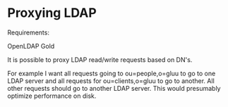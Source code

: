 # Proxying LDAP

Requirements:

OpenLDAP Gold

It is possible to proxy LDAP read/write requests based on DN's.

For example I want all requests going to ou=people,o=gluu to go to one LDAP server and all requests for ou=clients,o=gluu to go to another. All other requests should go to another LDAP server. This would presumably optimize performance on disk.
